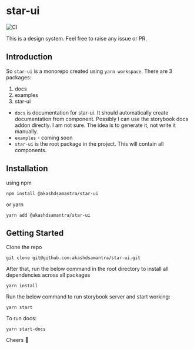 # star-ui

![CI](https://github.com/akashdsamantra/star-ui/workflows/CI/badge.svg?branch=main)

This is a design system. Feel free to raise any issue or PR.

## Introduction

So `star-ui` is a monorepo created using `yarn workspace`. There are 3 packages:

1. docs
1. examples
1. star-ui

- `docs` is documentation for star-ui. It should automatically create documentation from component. Possibly I can use the storybook docs addon directly. I am not sure. The idea is to generate it, not write it manually.
- `examples` - coming soon
- `star-ui` is the root package in the project. This will contain all components.

## Installation
using npm 
```
npm install @akashdsamantra/star-ui
```

or yarn
```
yarn add @akashdsamantra/star-ui
```

## Getting Started

Clone the repo

```
git clone git@github.com:akashdsamantra/star-ui.git
```
After that, run the below command in the root directory to install all dependencies across all packages
```
yarn install
```

Run the below command to run storybook server and start working:

```
yarn start
```

To run docs:

```
yarn start-docs
```

Cheers 🍻
